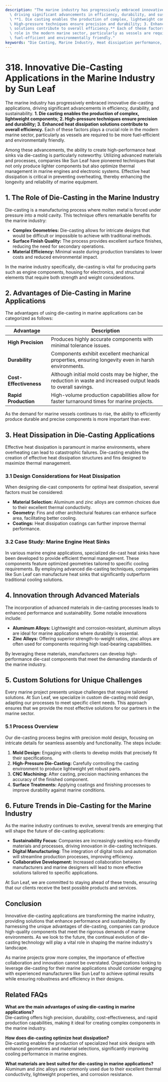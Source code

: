 ```yaml
---
description: "The marine industry has progressively embraced innovative die-casting applications,\
  \ driving significant advancements in efficiency, durability, and sustainability.\
  \ **1. Die casting enables the production of complex, lightweight components; 2.\
  \ High-pressure techniques ensure precision and durability; 3. Enhanced heat dissipation\
  \ solutions contribute to overall efficiency.** Each of these factors plays a crucial\
  \ role in the modern marine sector, particularly as vessels are required to be more\
  \ fuel-efficient and environmentally friendly."
keywords: "Die Casting, Marine Industry, Heat dissipation performance, Heat sink"
---
```

# 318. Innovative Die-Casting Applications in the Marine Industry by Sun Leaf

The marine industry has progressively embraced innovative die-casting applications, driving significant advancements in efficiency, durability, and sustainability. **1. Die casting enables the production of complex, lightweight components; 2. High-pressure techniques ensure precision and durability; 3. Enhanced heat dissipation solutions contribute to overall efficiency.** Each of these factors plays a crucial role in the modern marine sector, particularly as vessels are required to be more fuel-efficient and environmentally friendly.

Among these advancements, the ability to create high-performance heat sinks via die-casting is particularly noteworthy. Utilizing advanced materials and processes, companies like Sun Leaf have pioneered techniques that not only produce lighter components but also optimize thermal management in marine engines and electronic systems. Effective heat dissipation is critical in preventing overheating, thereby enhancing the longevity and reliability of marine equipment. 

## **1. The Role of Die-Casting in the Marine Industry**

Die-casting is a manufacturing process where molten metal is forced under pressure into a mold cavity. This technique offers remarkable benefits for the marine industry:

- **Complex Geometries:** Die-casting allows for intricate designs that would be difficult or impossible to achieve with traditional methods.
- **Surface Finish Quality:** The process provides excellent surface finishes, reducing the need for secondary operations.
- **Material Efficiency:** Minimal waste during production translates to lower costs and reduced environmental impact.

In the marine industry specifically, die-casting is vital for producing parts such as engine components, housing for electronics, and structural elements that require both strength and weight considerations.

## **2. Advantages of Die-Casting in Marine Applications**

The advantages of using die-casting in marine applications can be categorized as follows:

| Advantage                    | Description                                                                                  |
|------------------------------|----------------------------------------------------------------------------------------------|
| **High Precision**           | Produces highly accurate components with minimal tolerance issues.                          |
| **Durability**               | Components exhibit excellent mechanical properties, ensuring longevity even in harsh environments. |
| **Cost-Effectiveness**       | Although initial mold costs may be higher, the reduction in waste and increased output leads to overall savings. |
| **Rapid Production**         | High-volume production capabilities allow for faster turnaround times for marine projects.  |

As the demand for marine vessels continues to rise, the ability to efficiently produce durable and precise components is more important than ever.

## **3. Heat Dissipation in Die-Casting Applications**

Effective heat dissipation is paramount in marine environments, where overheating can lead to catastrophic failures. Die-casting enables the creation of effective heat dissipation structures and fins designed to maximize thermal management.

### **3.1 Design Considerations for Heat Dissipation**

When designing die-cast components for optimal heat dissipation, several factors must be considered:

- **Material Selection:** Aluminum and zinc alloys are common choices due to their excellent thermal conductivity.
- **Geometry:** Fins and other architectural features can enhance surface area, facilitating better cooling.
- **Coatings:** Heat dissipation coatings can further improve thermal performance.

### **3.2 Case Study: Marine Engine Heat Sinks**

In various marine engine applications, specialized die-cast heat sinks have been developed to provide efficient thermal management. These components feature optimized geometries tailored to specific cooling requirements. By employing advanced die-casting techniques, companies like Sun Leaf can manufacture heat sinks that significantly outperform traditional cooling solutions.

## **4. Innovation through Advanced Materials**

The incorporation of advanced materials in die-casting processes leads to enhanced performance and sustainability. Some notable innovations include:

- **Aluminum Alloys:** Lightweight and corrosion-resistant, aluminum alloys are ideal for marine applications where durability is essential.
- **Zinc Alloys:** Offering superior strength-to-weight ratios, zinc alloys are often used for components requiring high load-bearing capabilities.

By leveraging these materials, manufacturers can develop high-performance die-cast components that meet the demanding standards of the marine industry.

## **5. Custom Solutions for Unique Challenges**

Every marine project presents unique challenges that require tailored solutions. At Sun Leaf, we specialize in custom die-casting mold design, adapting our processes to meet specific client needs. This approach ensures that we provide the most effective solutions for our partners in the marine sector.

### **5.1 Process Overview**

Our die-casting process begins with precision mold design, focusing on intricate details for seamless assembly and functionality. The steps include:

1. **Mold Design:** Engaging with clients to develop molds that precisely fit their specifications.
2. **High-Pressure Die-Casting:** Carefully controlling the casting environment to produce lightweight yet robust parts.
3. **CNC Machining:** After casting, precision machining enhances the accuracy of the finished component.
4. **Surface Treatments:** Applying coatings and finishing processes to improve durability against marine conditions.

## **6. Future Trends in Die-Casting for the Marine Industry**

As the marine industry continues to evolve, several trends are emerging that will shape the future of die-casting applications:

- **Sustainability Focus:** Companies are increasingly seeking eco-friendly materials and processes, driving innovation in die-casting techniques.
- **Digital Manufacturing:** The integration of digital tools and automation will streamline production processes, improving efficiency.
- **Collaborative Development:** Increased collaboration between manufacturers and marine designers will lead to more effective solutions tailored to specific applications.

At Sun Leaf, we are committed to staying ahead of these trends, ensuring that our clients receive the best possible products and services.

## **Conclusion**

Innovative die-casting applications are transforming the marine industry, providing solutions that enhance performance and sustainability. By harnessing the unique advantages of die-casting, companies can produce high-quality components that meet the rigorous demands of marine environments. As we look to the future, the continual evolution of die-casting technology will play a vital role in shaping the marine industry's landscape.

As marine projects grow more complex, the importance of effective collaboration and innovation cannot be overstated. Organizations looking to leverage die-casting for their marine applications should consider engaging with experienced manufacturers like Sun Leaf to achieve optimal results while ensuring robustness and efficiency in their designs.

## **Related FAQs**

**What are the main advantages of using die-casting in marine applications?**  
Die-casting offers high precision, durability, cost-effectiveness, and rapid production capabilities, making it ideal for creating complex components in the marine industry.

**How does die-casting optimize heat dissipation?**  
Die-casting enables the production of specialized heat sink designs with enhanced geometries and material selections, significantly improving cooling performance in marine engines.

**What materials are best suited for die-casting in marine applications?**  
Aluminum and zinc alloys are commonly used due to their excellent thermal conductivity, lightweight properties, and corrosion resistance.
